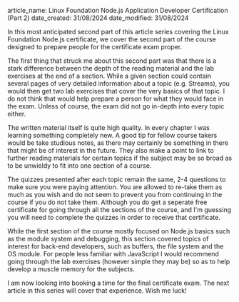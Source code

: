 article_name: Linux Foundation Node.js Application Developer Certification (Part 2)
date_created: 31/08/2024
date_modified: 31/08/2024

In this most anticipated second part of this article series covering the Linux Foundation Node.js certificate, we cover the second part of the course designed to prepare people for the certificate exam proper.

The first thing that struck me about this second part was that there is a stark difference between the depth of the reading material and the lab exercises at the end of a section. While a given section could contain several pages of very detailed information about a topic (e.g. Streams), you would then get two lab exercises that cover the very basics of that topic. I do not think that would help prepare a person for what they would face in the exam. Unless of course, the exam did not go in-depth into every topic either.

The written material itself is quite high quality. In every chapter I was learning something completely new. A good tip for fellow course takers would be take studious notes, as there may certainly be something in there that might be of interest in the future. They also make a point to link to further reading materials for certain topics if the subject may be so broad as to be unwieldy to fit into one section of a course.

The quizzes presented after each topic remain the same, 2-4 questions to make sure you were paying attention. You are allowed to re-take them as much as you wish and do not seem to prevent you from continuing in the course if you do not take them. Although you do get a seperate free certificate for going through all the sections of the course, and I'm guessing you will need to complete the quizzes in order to receive that certificate.

While the first section of the course mostly focused on Node.js basics such as the module system and debugging, this section covered topics of interest for back-end developers, such as buffers, the file system and the OS module. For people less familiar with JavaScript I would recommend going through the lab exercises (however simple they may be) so as to help develop a muscle memory for the subjects.

I am now looking into booking a time for the final certificate exam. The next article in this series will cover that experience. Wish me luck!
